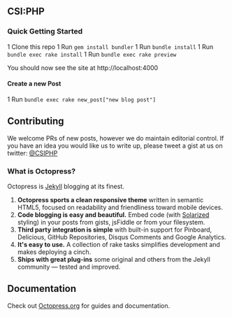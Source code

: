 ## CSI:PHP 

### Quick Getting Started

1 Clone this repo
1 Run `gem install bundler`
1 Run `bundle install`
1 Run `bundle exec rake install`
1 Run `bundle exec rake preview`

You should now see the site at http://localhost:4000

#### Create a new Post

1 Run `bundle exec rake new_post["new blog post"]`

## Contributing

We welcome PRs of new posts, however we do maintain editorial control. If you have an idea you would like us to write up, please tweet a gist at us on twitter: [@CSIPHP](https://www.twitter.com/csiphp)


### What is Octopress?

Octopress is [Jekyll](https://github.com/mojombo/jekyll) blogging at its finest.

1. **Octopress sports a clean responsive theme** written in semantic HTML5, focused on readability and friendliness toward mobile devices.
2. **Code blogging is easy and beautiful.** Embed code (with [Solarized](http://ethanschoonover.com/solarized) styling) in your posts from gists, jsFiddle or from your filesystem.
3. **Third party integration is simple** with built-in support for Pinboard, Delicious, GitHub Repositories, Disqus Comments and Google Analytics.
4. **It's easy to use.** A collection of rake tasks simplifies development and makes deploying a cinch.
5. **Ships with great plug-ins** some original and others from the Jekyll community &mdash; tested and improved.


## Documentation

Check out [Octopress.org](http://octopress.org/docs) for guides and documentation.
